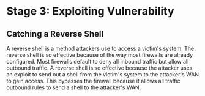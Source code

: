 # Stage 3: Exploiting Vulnerability

## Catching a Reverse Shell

A reverse shell is a method attackers use to access a victim's system. The reverse shell is so effective because of the way most firewalls are already configured. Most firewalls default to deny all inbound traffic but allow all outbound traffic. A reverse shell is so effective because the attacker uses an exploit to send out a shell from the victim's system to the attacker's WAN to gain access. This bypasses the firewall because it allows all traffic outbound rules to send a shell to the attacker's WAN. 

###
